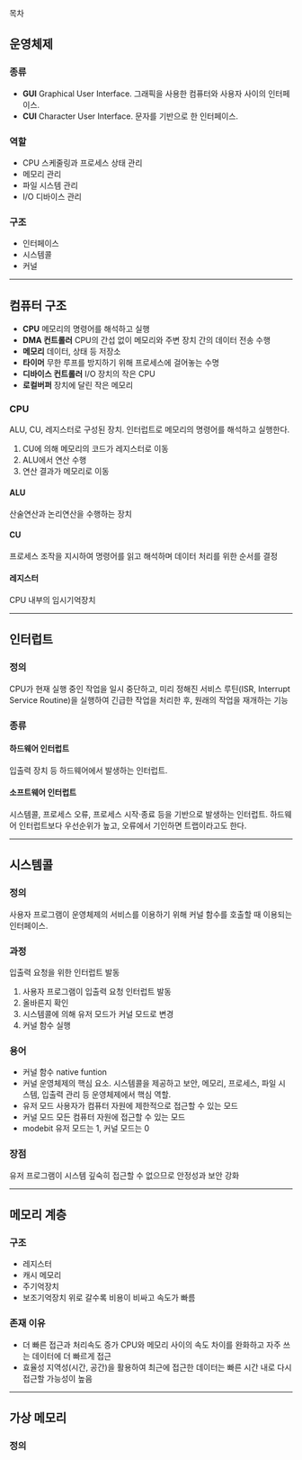 목차
## 운영체제
### 종류
- **GUI**
  Graphical User Interface. 그래픽을 사용한 컴퓨터와 사용자 사이의 인터페이스.
- **CUI**
  Character User Interface. 문자를 기반으로 한 인터페이스.

### 역할
- CPU 스케줄링과 프로세스 상태 관리
- 메모리 관리
- 파일 시스템 관리
- I/O 디바이스 관리

### 구조
- 인터페이스
- 시스템콜
- 커널
---
## 컴퓨터 구조
- **CPU**
  메모리의 명령어를 해석하고 실행
- **DMA 컨트롤러**
  CPU의 간섭 없이 메모리와 주변 장치 간의 데이터 전송 수행
- **메모리**
  데이터, 상태 등 저장소
- **타이머**
  무한 루프를 방지하기 위해 프로세스에 걸어놓는 수명
- **디바이스 컨트롤러**
  I/O 장치의 작은 CPU
- **로컬버퍼**
  장치에 달린 작은 메모리

### CPU
ALU, CU, 레지스터로 구성된 장치. 인터럽트로 메모리의 명령어를 해석하고 실행한다.  
1. CU에 의해 메모리의 코드가 레지스터로 이동
2. ALU에서 연산 수행
3. 연산 결과가 메모리로 이동  

#### ALU
산술연산과 논리연산을 수행하는 장치

#### CU
프로세스 조작을 지시하여 명령어를 읽고 해석하며 데이터 처리를 위한 순서를 결정  

#### 레지스터
CPU 내부의 임시기억장치  

---
## 인터럽트
### 정의
CPU가 현재 실행 중인 작업을 일시 중단하고, 미리 정해진 서비스 루틴(ISR, Interrupt Service Routine)을 실행하여 긴급한 작업을 처리한 후, 원래의 작업을 재개하는 기능  

### 종류
#### 하드웨어 인터럽트
입출력 장치 등 하드웨어에서 발생하는 인터럽트.  

#### 소프트웨어 인터럽트
시스템콜, 프로세스 오류, 프로세스 시작·종료 등을 기반으로 발생하는 인터럽트. 하드웨어 인터럽트보다 우선순위가 높고, 오류에서 기인하면 트랩이라고도 한다.  

---
## 시스템콜
### 정의
사용자 프로그램이 운영체제의 서비스를 이용하기 위해 커널 함수를 호출할 때 이용되는 인터페이스.  

### 과정
입출력 요청을 위한 인터럽트 발동  
1. 사용자 프로그램이 입출력 요청 인터럽트 발동
2. 올바른지 확인
3. 시스템콜에 의해 유저 모드가 커널 모드로 변경
4. 커널 함수 실행

### 용어
- 커널 함수
  native funtion
- 커널
  운영체제의 핵심 요소. 시스템콜을 제공하고 보안, 메모리, 프로세스, 파일 시스템, 입출력 관리 등 운영체제에서 핵심 역할.
- 유저 모드
  사용자가 컴퓨터 자원에 제한적으로 접근할 수 있는 모드
- 커널 모드
  모든 컴퓨터 자원에 접근할 수 있는 모드
- modebit
  유저 모드는 1, 커널 모드는 0

### 장점
유저 프로그램이 시스템 깊숙히 접근할 수 없으므로 안정성과 보안 강화  

---
## 메모리 계층
### 구조
- 레지스터
- 캐시 메모리
- 주기억장치
- 보조기억장치
위로 갈수록 비용이 비싸고 속도가 빠름  
### 존재 이유
- 더 빠른 접근과 처리속도 증가
  CPU와 메모리 사이의 속도 차이를 완화하고 자주 쓰는 데이터에 더 빠르게 접근  
- 효율성
  지역성(시간, 공간)을 활용하여 최근에 접근한 데이터는 빠른 시간 내로 다시 접근할 가능성이 높음  

---
## 가상 메모리
### 정의
